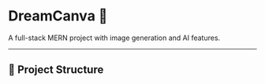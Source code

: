 
# DreamCanva 🎨

A full-stack MERN project with image generation and AI features.

---

## 📁 Project Structure

